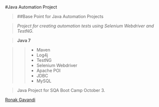 #Java Automation Project
> ##Base Point for Java Automation Projects

> *Project for creating automation tests using Selenium Webdriver and TestNG.*

> **Java 7**

>> * Maven
>> * Log4j
>> * TestNG
>> * Selenium Webdriver
>> * Apache POI
>> * JDBC
>> * MySQL

> Java Project for SQA Boot Camp October 3.

[Ronak Gavandi](https://github.com/ronakg11/)
